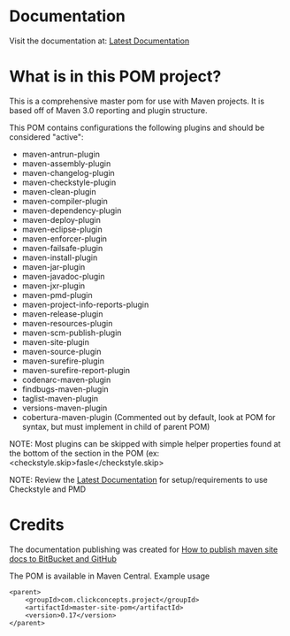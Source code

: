 Documentation
============
Visit the documentation at: [Latest Documentation][id1]


What is in this POM project?
==========

This is a comprehensive master pom for use with Maven projects.  It is based off of Maven 3.0 reporting and plugin structure.

This POM contains configurations the following plugins and should be considered "active":

-  maven-antrun-plugin
-  maven-assembly-plugin
-  maven-changelog-plugin
-  maven-checkstyle-plugin
-  maven-clean-plugin
-  maven-compiler-plugin
-  maven-dependency-plugin
-  maven-deploy-plugin
-  maven-eclipse-plugin
-  maven-enforcer-plugin
-  maven-failsafe-plugin
-  maven-install-plugin
-  maven-jar-plugin
-  maven-javadoc-plugin
-  maven-jxr-plugin
-  maven-pmd-plugin
-  maven-project-info-reports-plugin
-  maven-release-plugin
-  maven-resources-plugin
-  maven-scm-publish-plugin
-  maven-site-plugin
-  maven-source-plugin
-  maven-surefire-plugin
-  maven-surefire-report-plugin
-  codenarc-maven-plugin
-  findbugs-maven-plugin
-  taglist-maven-plugin
-  versions-maven-plugin
-  cobertura-maven-plugin (Commented out by default, look at POM for syntax, but must implement in child of parent POM)


NOTE: Most plugins can be skipped with simple helper properties found at the bottom of the <properties/> section in the POM (ex: <checkstyle.skip>fasle</checkstyle.skip>

NOTE: Review the [Latest Documentation][id1] for setup/requirements to use Checkstyle and PMD



Credits
===========
The documentation publishing was created for [How to publish maven site docs to BitBucket and GitHub](http://www.ensor.cc/2013/01/how-to-publish-maven-site-docs-to.html "How to publish maven site docs to BitBucket and GitHub")

The POM is available in Maven Central.  Example usage


    <parent>
        <groupId>com.clickconcepts.project</groupId>
        <artifactId>master-site-pom</artifactId>
        <version>0.17</version>
    </parent>


[id1]: http://mike-ensor.github.com/clickconcepts-master-pom "Latest documentation for master POM"